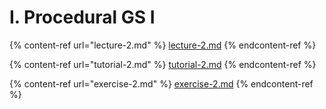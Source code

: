 # I. Procedural GS I

{% content-ref url="lecture-2.md" %}
[lecture-2.md](lecture-2.md)
{% endcontent-ref %}

{% content-ref url="tutorial-2.md" %}
[tutorial-2.md](tutorial-2.md)
{% endcontent-ref %}

{% content-ref url="exercise-2.md" %}
[exercise-2.md](exercise-2.md)
{% endcontent-ref %}
